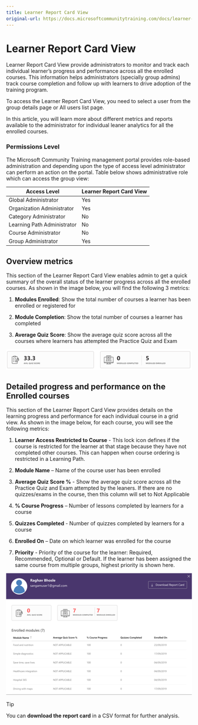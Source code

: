 ```yaml
---
title: Learner Report Card View
original-url: https://docs.microsoftcommunitytraining.com/docs/learner-report-card-view
---
```


# Learner Report Card View

Learner Report Card View provide administrators to monitor and track each individual learner’s progress and performance across all the enrolled courses. This information helps administrators (specially group admins)  track course completion and follow up with learners to drive adoption of the training program. 

To access the Learner Report Card View, you need to select a user from the group details page or All users list page. 

In this article, you will learn more about different metrics and reports available to the administrator for individual leaner analytics for all the enrolled courses.

### Permissions Level
The Microsoft Community Training management portal provides role-based administration and depending upon the type of access level administrator can perform an action on the portal. Table below shows administrative role which can access the group view:  
	
|Access Level  |	Learner Report Card View|
 |---|---|
|Global Administrator| Yes |
|Organization Administrator |Yes|
|Category Administrator	|No|
|Learning Path Administrator|No|
|Course Administrator	|No|
|Group Administrator	|Yes|

## Overview metrics 
This section of the Learner Report Card View enables admin to get a quick summary of the overall status of the learner progress across all the enrolled courses. As shown in the image below, you will find the following 3 metrics:

1.	**Modules Enrolled**: Show the total number of courses a learner has been enrolled or registered for
 
2.	**Module Completion**:  Show the total number of courses a learner has completed 

3.	**Average Quiz Score**: Show the average quiz score across all the courses where learners has attempted the Practice Quiz and Exam

![image.png](../../media/image%2846%29.png)
    
## Detailed progress and performance on the Enrolled courses 
This section of the Learner Report Card View provides details on the learning progress and performance for each individual course in a grid view. As shown in the image below, for each course, you will see the following metrics:

1.	**Learner Access Restricted to Course** - This lock icon defines if the course is restricted for the learner at that stage because they have not completed other courses. This can happen when course ordering is restricted in a Learning Path. 

3.	**Module Name** – Name of the course user has been enrolled

2.	**Average Quiz Score %** - Show the average quiz score across all the Practice Quiz and Exam attempted by the leaners. If there are no quizzes/exams in the course, then this column will set to Not Applicable

3.	**% Course Progress** – Number of lessons completed by learners for a course

4.	**Quizzes Completed** - Number of quizzes completed by learners for a course

5.	**Enrolled On** – Date on which learner was enrolled for the course

6. **Priority** - Priority of the course for the learner: Required, Recommended, Optional or Default. If the learner has been assigned the same course from multiple groups, highest priority is shown here. 
 
 ![image.png](../../media/image%2847%29.png)

> [!TIP]  
> You can **download the report card** in a CSV format for further analysis.
